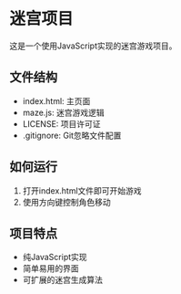 # 迷宫项目

这是一个使用JavaScript实现的迷宫游戏项目。

## 文件结构

- index.html: 主页面
- maze.js: 迷宫游戏逻辑
- LICENSE: 项目许可证
- .gitignore: Git忽略文件配置

## 如何运行

1. 打开index.html文件即可开始游戏
2. 使用方向键控制角色移动

## 项目特点

- 纯JavaScript实现
- 简单易用的界面
- 可扩展的迷宫生成算法
